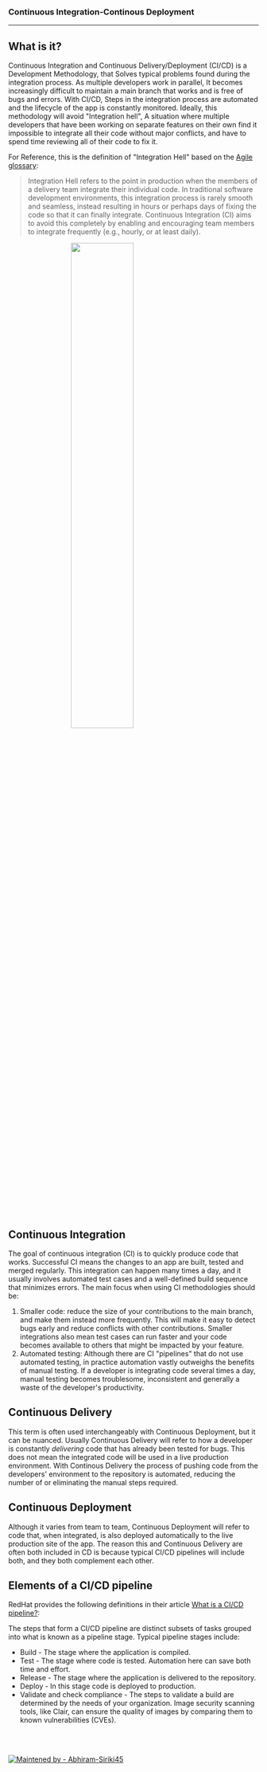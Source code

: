 ### Continuous Integration-Continous Deployment 
************

## What is it?

Continuous Integration and Continuous Delivery/Deployment (CI/CD) is a Development Methodology, that Solves typical problems found during the integration process. As multiple developers work in parallel, It becomes increasingly difficult to maintain a main branch that works and is free of bugs and errors. With CI/CD, Steps in the integration process are automated and the lifecycle of the app is constantly monitored. Ideally, this methodology will avoid "Integration hell", A situation where multiple developers that have been working on separate features on their own find it impossible to integrate all their code without major conflicts, and have to spend time reviewing all of their code to fix it.

For Reference, this is the definition of "Integration Hell" based on the [Agile glossary](https://www.solutionsiq.com/agile-glossary/integration-hell/):
> Integration Hell refers to the point in production when the members of a delivery team integrate their individual code. In traditional software development environments, this integration process is rarely smooth and seamless, instead resulting in hours or perhaps days of fixing the code so that it can finally integrate. Continuous Integration (CI) aims to avoid this completely by enabling and encouraging team members to integrate frequently (e.g., hourly, or at least daily).

<img src="https://www.synopsys.com/content/dam/synopsys/sig-assets/images/agile-cicd-devops-difference.jpg.imgw.850.x.jpg" style="display: block; margin: auto; width: 50%">

## Continuous Integration

The goal of continuous integration (CI) is to quickly produce code that works. Successful CI means the changes to an app are built, tested and merged regularly. This integration can happen many times a day, and it usually involves automated test cases and a well-defined build sequence that minimizes errors. The main focus when using CI methodologies should be:
1. Smaller code: reduce the size of your contributions to the main branch, and make them instead more frequently. This will make it easy to detect bugs early and reduce conflicts with other contributions. Smaller integrations also mean test cases can run faster and your code becomes available to others that might be impacted by your feature.
2. Automated testing: Although there are CI "pipelines" that do not use automated testing, in practice automation vastly outweighs the benefits of manual testing. If a developer is integrating code several times a day, manual testing becomes troublesome, inconsistent and generally a waste of the developer's productivity.

## Continuous Delivery

This term is often used interchangeably with Continuous Deployment, but it can be nuanced. Usually Continuous Delivery will refer to how a developer is constantly *delivering* code that has already been tested for bugs. This does not mean the integrated code will be used in a live production environment. With Continous Delivery the process of pushing code from the developers' environment to the repository is automated, reducing the number of or eliminating the manual steps required.

## Continuous Deployment

Although it varies from team to team, Continuous Deployment will refer to code that, when integrated, is also deployed automatically to the live production site of the app. The reason this and Continuous Delivery are often both included in CD is because typical CI/CD pipelines will include both, and they both complement each other.

## Elements of a CI/CD pipeline

RedHat provides the following definitions in their article [What is a CI/CD pipeline?](https://www.redhat.com/en/topics/devops/what-cicd-pipeline):

The steps that form a CI/CD pipeline are distinct subsets of tasks grouped into what is known as a pipeline stage. Typical pipeline stages include:

* Build - The stage where the application is compiled.
* Test - The stage where code is tested. Automation here can save both time and effort.
* Release - The stage where the application is delivered to the repository.
* Deploy - In this stage code is deployed to production.
* Validate and check compliance - The steps to validate a build are determined by the needs of your organization. Image security scanning tools, like Clair, can ensure the quality of images by comparing them to known vulnerabilities (CVEs).
<br>
<br>

[![Maintened by - Abhiram-Siriki45](https://img.shields.io/badge/Maintained%20by-Abhiram%20Siriki45-red)](https://github.com/Abhiram-Siriki45)
